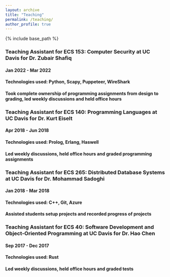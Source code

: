 ```yaml
---
layout: archive
title: "Teaching"
permalink: /teaching/
author_profile: true
---
```


{% include base_path %}

### Teaching Assistant for ECS 153: Computer Security at UC Davis for Dr. Zubair Shafiq
#### Jan 2022 - Mar 2022
#### Technologies used: Python, Scapy, Puppeteer, WireShark
#### Took complete ownership of programming assignments from design to grading, led weekly discussions and held office hours

### Teaching Assistant for ECS 140: Programming Languages at UC Davis for Dr. Kurt Eiselt
#### Apr 2018 - Jun 2018
#### Technologies used: Prolog, Erlang, Haswell
#### Led weekly discussions, held office hours and graded programming assignments

### Teaching Assistant for ECS 265: Distributed Database Systems at UC Davis for Dr. Mohammad Sadoghi
#### Jan 2018 - Mar 2018
#### Technologies used: C++, Git, Azure
#### Assisted students setup projects and recorded progress of projects

### Teaching Assistant for ECS 40: Software Development and Object-Oriented Programming at UC Davis for Dr. Hao Chen
#### Sep 2017 - Dec 2017
#### Technologies used: Rust
#### Led weekly discussions, held office hours and graded tests
